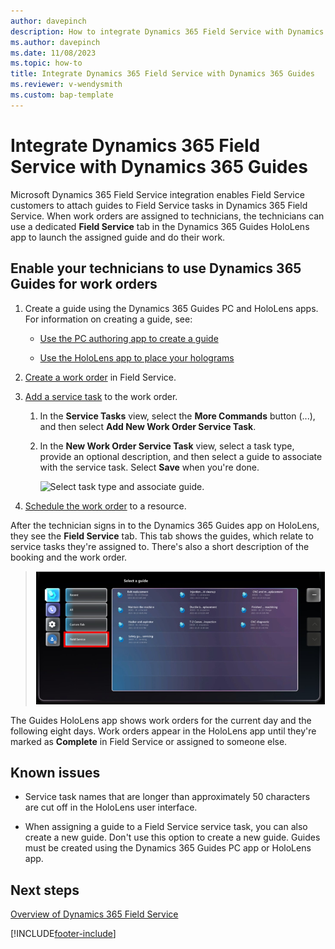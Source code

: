 ```yaml
---
author: davepinch
description: How to integrate Dynamics 365 Field Service with Dynamics 365 Guides so Field Service technicians can follow a guide while doing a work order
ms.author: davepinch
ms.date: 11/08/2023
ms.topic: how-to
title: Integrate Dynamics 365 Field Service with Dynamics 365 Guides
ms.reviewer: v-wendysmith
ms.custom: bap-template
---
```


# Integrate Dynamics 365 Field Service with Dynamics 365 Guides

<!---
> ![Video camera graphic](media/video-camera.PNG "Video camera graphic") [Watch a video on integrating Dynamics 365 Field Service with Dynamics 365 Guides](https://www.youtube.com/watch?v=IzTU-6o1XqE) --->

Microsoft Dynamics 365 Field Service integration enables Field Service customers to attach guides to Field Service tasks in Dynamics 365 Field Service. When work orders are assigned to technicians, the technicians can use a dedicated **Field Service** tab in the Dynamics 365 Guides HoloLens app to launch the assigned guide and do their work.

<!-- How to add a guide to service task? FS and Guides on same env only prereq?-->

## Enable your technicians to use Dynamics 365 Guides for work orders

1. Create a guide using the Dynamics 365 Guides PC and HoloLens apps. For information on creating a guide, see:
  
   - [Use the PC authoring app to create a guide](pc-app-overview.md)

   - [Use the HoloLens app to place your holograms](hololens-app-overview.md)

1. [Create a work order](/dynamics365/field-service/create-work-order) in Field Service.

1. [Add a service task](/dynamics365/field-service/set-up-service-task-types) to the work order.

   1. In the **Service Tasks** view, select the **More Commands** button (...), and then select **Add New Work Order Service Task**.

   1. In the **New Work Order Service Task** view, select a task type, provide an optional description, and then select a guide to associate with the service task. Select **Save** when you're done.

      ![Select task type and associate guide.](media/new-work-order-options.PNG "Select task type and associate guide")

1. [Schedule the work order](/dynamics365/field-service/schedule-work-order) to a resource.

After the technician signs in to the Dynamics 365 Guides app on HoloLens, they see the **Field Service** tab. This tab shows the guides, which relate to service tasks they're assigned to. There's also a short description of the booking and the work order.

   > ![Select guide.](media/field-service-guides-integration-over.png "Select guide")

The Guides HoloLens app shows work orders for the current day and the following eight days. Work orders appear in the HoloLens app until they're marked as **Complete** in Field Service or assigned to someone else.

## Known issues

- Service task names that are longer than approximately 50 characters are cut off in the HoloLens user interface.

- When assigning a guide to a Field Service service task, you can also create a new guide. Don't use this option to create a new guide. Guides must be created using the Dynamics 365 Guides PC app or HoloLens app.

## Next steps

[Overview of Dynamics 365 Field Service](/dynamics365/field-service/overview)

[!INCLUDE[footer-include](../includes/footer-banner.md)]
